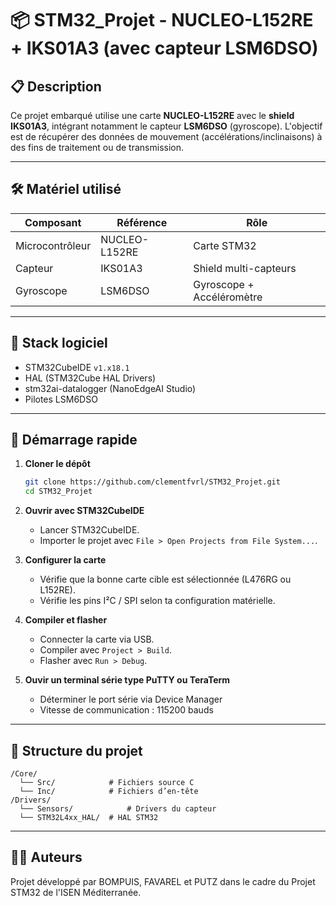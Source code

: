 # 📦 STM32_Projet - NUCLEO-L152RE + IKS01A3 (avec capteur LSM6DSO)

## 📋 Description

Ce projet embarqué utilise une carte **NUCLEO-L152RE** avec le **shield IKS01A3**, intégrant notamment le capteur **LSM6DSO** (gyroscope). L'objectif est de récupérer des données de mouvement (accélérations/inclinaisons) à des fins de traitement ou de transmission.

---

## 🛠 Matériel utilisé

| Composant         | Référence         | Rôle                       |
|-------------------|-------------------|----------------------------|
| Microcontrôleur   | NUCLEO-L152RE     | Carte STM32                |
| Capteur           | IKS01A3           | Shield multi-capteurs      |
| Gyroscope         | LSM6DSO           | Gyroscope + Accéléromètre  |

---

## 🧰 Stack logiciel

- STM32CubeIDE `v1.x18.1`
- HAL (STM32Cube HAL Drivers)
- stm32ai-datalogger (NanoEdgeAI Studio)
- Pilotes LSM6DSO

---

## 🚀 Démarrage rapide

1. **Cloner le dépôt**
   ```bash
   git clone https://github.com/clementfvrl/STM32_Projet.git
   cd STM32_Projet

2. **Ouvrir avec STM32CubeIDE**

   * Lancer STM32CubeIDE.
   * Importer le projet avec `File > Open Projects from File System...`.

3. **Configurer la carte**

   * Vérifie que la bonne carte cible est sélectionnée (L476RG ou L152RE).
   * Vérifie les pins I²C / SPI selon ta configuration matérielle.

4. **Compiler et flasher**

   * Connecter la carte via USB.
   * Compiler avec `Project > Build`.
   * Flasher avec `Run > Debug`.

5. **Ouvir un terminal série type PuTTY ou TeraTerm**
   * Déterminer le port série via Device Manager
   * Vitesse de communication : 115200 bauds

---

## 📁 Structure du projet

```
/Core/
  └── Src/            # Fichiers source C
  └── Inc/            # Fichiers d’en-tête
/Drivers/
  └── Sensors/            # Drivers du capteur
  └── STM32L4xx_HAL/  # HAL STM32
```

---

## 👨‍💻 Auteurs

Projet développé par BOMPUIS, FAVAREL et PUTZ dans le cadre du Projet STM32 de l'ISEN Méditerranée.
